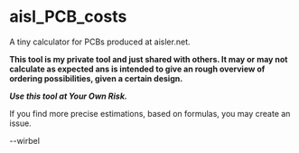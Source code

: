 # aisl_PCB_costs
A tiny calculator for PCBs produced at aisler.net.

**This tool is my private tool and just shared with others. It may or may not calculate as expected ans is intended to give an rough overview of ordering possibilities, given a certain design.**

***Use this tool at Your Own Risk.***

If you find more precise estimations, based on formulas, you may create an issue.

--wirbel
